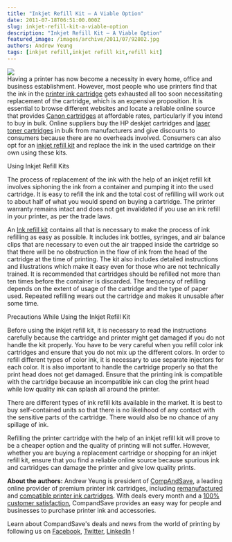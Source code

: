 ```yaml
---
title: "Inkjet Refill Kit – A Viable Option"
date: 2011-07-18T06:51:00.000Z
slug: inkjet-refill-kit-a-viable-option
description: "Inkjet Refill Kit – A Viable Option"
featured_image: /images/archive/2011/07/92802.jpg
authors: Andrew Yeung
tags: [inkjet refill,inkjet refill kit,refill kit]
---
```


[![](/blog/images/92802.jpg)](/blog/images/92802.jpg)  
Having a printer has now become a necessity in every home, office and business establishment. However, most people who use printers find that the ink in the [printer ink cartridge](https://www.compandsave.com/) gets exhausted all too soon necessitating replacement of the cartridge, which is an expensive proposition. It is essential to browse different websites and locate a reliable online source that provides [Canon cartridges](https://www.compandsave.com/canon) at affordable rates, particularly if you intend to buy in bulk. Online suppliers buy the HP deskjet cartridges and [laser toner cartridges](https://www.compandsave.com/) in bulk from manufacturers and give discounts to consumers because there are no overheads involved. Consumers can also opt for an [inkjet refill kit](https://www.compandsave.com/ink-refill-bulk-ink) and replace the ink in the used cartridge on their own using these kits.

Using Inkjet Refill Kits

The process of replacement of the ink with the help of an inkjet refill kit involves siphoning the ink from a container and pumping it into the used cartridge. It is easy to refill the ink and the total cost of refilling will work out to about half of what you would spend on buying a cartridge. The printer warranty remains intact and does not get invalidated if you use an ink refill in your printer, as per the trade laws.

An [Ink refill kit](https://www.compandsave.com/ink-refill-bulk-ink) contains all that is necessary to make the process of ink refilling as easy as possible. It includes ink bottles, syringes, and air balance clips that are necessary to even out the air trapped inside the cartridge so that there will be no obstruction in the flow of ink from the head of the cartridge at the time of printing. The kit also includes detailed instructions and illustrations which make it easy even for those who are not technically trained. It is recommended that cartridges should be refilled not more than ten times before the container is discarded. The frequency of refilling depends on the extent of usage of the cartridge and the type of paper used. Repeated refilling wears out the cartridge and makes it unusable after some time.

Precautions While Using the Inkjet Refill Kit

Before using the inkjet refill kit, it is necessary to read the instructions carefully because the cartridge and printer might get damaged if you do not handle the kit properly. You have to be very careful when you refill color ink cartridges and ensure that you do not mix up the different colors. In order to refill different types of color ink, it is necessary to use separate injectors for each color. It is also important to handle the cartridge properly so that the print head does not get damaged. Ensure that the printing ink is compatible with the cartridge because an incompatible ink can clog the print head while low quality ink can splash all around the printer.

There are different types of ink refill kits available in the market. It is best to buy self-contained units so that there is no likelihood of any contact with the sensitive parts of the cartridge. There would also be no chance of any spillage of ink.

Refilling the printer cartridge with the help of an inkjet refill kit will prove to be a cheaper option and the quality of printing will not suffer. However, whether you are buying a replacement cartridge or shopping for an inkjet refill kit, ensure that you find a reliable online source because spurious ink and cartridges can damage the printer and give low quality prints.

  
**About the authors:** Andrew Yeung is president of [CompAndSave](https://www.compandsave.com/), a leading online provider of premium printer ink cartridges, including [remanufactured](https://www.compandsave.com/help) and [compatible printer ink cartridges](https://www.compandsave.com/help). With deals every month and a [100% customer satisfaction](https://www.compandsave.com/help), CompandSave provides an easy way for people and businesses to purchase printer ink and accessories.

Learn about CompandSave's deals and news from the world of printing by following us on [Facebook](https://www.facebook.com/compandsave.ink), [Twitter](https://twitter.com/compandsave), [LinkedIn](https://www.linkedin.com) !